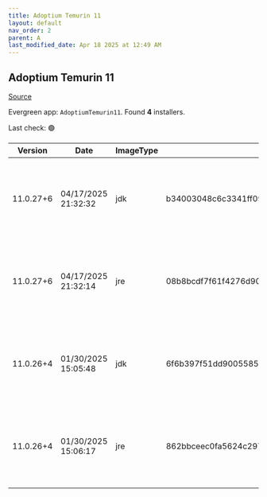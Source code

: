 ```yaml
---
title: Adoptium Temurin 11
layout: default
nav_order: 2
parent: A
last_modified_date: Apr 18 2025 at 12:49 AM
---
```


## Adoptium Temurin 11

[Source](https://adoptium.net/)

Evergreen app: `AdoptiumTemurin11`. Found **4** installers.

Last check: 🟢

| Version   | Date                | ImageType | Checksum                                                         | Size      | Architecture | Type | URI                                                                                                                                                                                                                                                                          |
| --------- | ------------------- | --------- | ---------------------------------------------------------------- | --------- | ------------ | ---- | ---------------------------------------------------------------------------------------------------------------------------------------------------------------------------------------------------------------------------------------------------------------------------- |
| 11.0.27+6 | 04/17/2025 21:32:32 | jdk       | b34003048c6c3341ff0911663dc5d80822ffdb895b2fe4b6640ae39afa89b4ad | 175083520 | x64          | msi  | [https://github.com/adoptium/temurin11-binaries/releases/download/jdk-11.0.27%2B6/OpenJDK11U-jdk_x64_windows_hotspot_11.0.27_6.msi](https://github.com/adoptium/temurin11-binaries/releases/download/jdk-11.0.27%2B6/OpenJDK11U-jdk_x64_windows_hotspot_11.0.27_6.msi)       |
| 11.0.27+6 | 04/17/2025 21:32:14 | jre       | 08b8bcdf7f61f4276d90eccef6d70a4b73c25f0b4c2cdd2e6ddf15c24c087160 | 31633408  | x64          | msi  | [https://github.com/adoptium/temurin11-binaries/releases/download/jdk-11.0.27%2B6/OpenJDK11U-jre_x64_windows_hotspot_11.0.27_6.msi](https://github.com/adoptium/temurin11-binaries/releases/download/jdk-11.0.27%2B6/OpenJDK11U-jre_x64_windows_hotspot_11.0.27_6.msi)       |
| 11.0.26+4 | 01/30/2025 15:05:48 | jdk       | 6f6b397f51dd90055857fe63337bc89b544235a2fa25edad548358b8b514b43d | 156618752 | x86          | msi  | [https://github.com/adoptium/temurin11-binaries/releases/download/jdk-11.0.26%2B4/OpenJDK11U-jdk_x86-32_windows_hotspot_11.0.26_4.msi](https://github.com/adoptium/temurin11-binaries/releases/download/jdk-11.0.26%2B4/OpenJDK11U-jdk_x86-32_windows_hotspot_11.0.26_4.msi) |
| 11.0.26+4 | 01/30/2025 15:06:17 | jre       | 862bbceec0fa5624c2971437e6a7c02a7a8331f88baa2c4c14fe20950367d57b | 27271168  | x86          | msi  | [https://github.com/adoptium/temurin11-binaries/releases/download/jdk-11.0.26%2B4/OpenJDK11U-jre_x86-32_windows_hotspot_11.0.26_4.msi](https://github.com/adoptium/temurin11-binaries/releases/download/jdk-11.0.26%2B4/OpenJDK11U-jre_x86-32_windows_hotspot_11.0.26_4.msi) |
